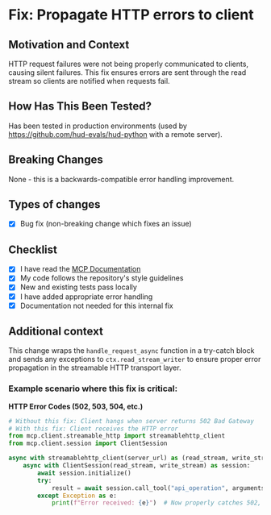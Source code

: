 # Fix: Propagate HTTP errors to client

## Motivation and Context
HTTP request failures were not being properly communicated to clients, causing silent failures. This fix ensures errors are sent through the read stream so clients are notified when requests fail.

## How Has This Been Tested?
Has been tested in production environments (used by https://github.com/hud-evals/hud-python with a remote server).

## Breaking Changes
None - this is a backwards-compatible error handling improvement.

## Types of changes
- [x] Bug fix (non-breaking change which fixes an issue)

## Checklist
- [x] I have read the [MCP Documentation](https://modelcontextprotocol.io)
- [x] My code follows the repository's style guidelines
- [x] New and existing tests pass locally
- [x] I have added appropriate error handling
- [x] Documentation not needed for this internal fix

## Additional context
This change wraps the `handle_request_async` function in a try-catch block and sends any exceptions to `ctx.read_stream_writer` to ensure proper error propagation in the streamable HTTP transport layer.

### Example scenario where this fix is critical:

**HTTP Error Codes (502, 503, 504, etc.)**
```python
# Without this fix: Client hangs when server returns 502 Bad Gateway
# With this fix: Client receives the HTTP error
from mcp.client.streamable_http import streamablehttp_client
from mcp.client.session import ClientSession

async with streamablehttp_client(server_url) as (read_stream, write_stream):
    async with ClientSession(read_stream, write_stream) as session:
        await session.initialize()
        try:
            result = await session.call_tool("api_operation", arguments={})
        except Exception as e:
            print(f"Error received: {e}")  # Now properly catches 502, 503, 504 errors
```
